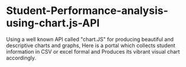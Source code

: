 # Student-Performance-analysis-using-chart.js-API
Using a well known API called "chart.JS" for producing beautiful and descriptive charts and graphs, Here is a portal which collects student information in CSV or excel formal and Produces its vibrant visual chart accordingly. <br />

